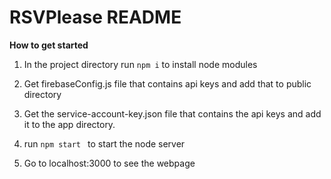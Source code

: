 # RSVPlease README

**How to get started**

1. In the project directory run ``` npm i ``` to install node modules

2. Get firebaseConfig.js file that contains api keys and add that to public directory

3. Get the service-account-key.json file that contains the api keys and add it to the app directory.

4. run ```npm start ``` to start the node server

5. Go to localhost:3000 to see the webpage
